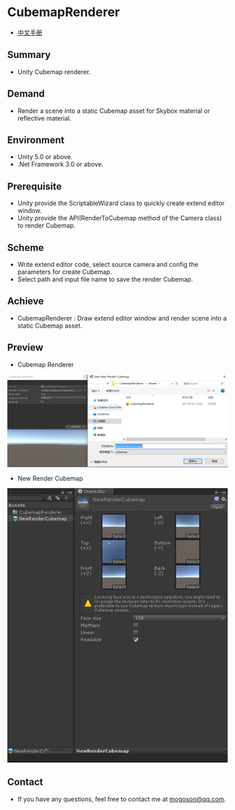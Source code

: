 ﻿# CubemapRenderer
- [中文手册](./README_ZH.md)

## Summary
- Unity Cubemap renderer.

## Demand
- Render a scene into a static Cubemap asset for Skybox material or reflective material.

## Environment
- Unity 5.0 or above.
- .Net Framework 3.0 or above.

## Prerequisite
- Unity provide the ScriptableWizard class to quickly create extend editor window.
- Unity provide the API(RenderToCubemap method of the Camera class) to render Cubemap.

## Scheme
- Write extend editor code, select source camera and config the parameters for create Cubemap.
- Select path and input file name to save the render Cubemap.

## Achieve
- CubemapRenderer : Draw extend editor window and render scene into a static Cubemap asset.

## Preview
- Cubemap Renderer

![CubemapRenderer](./Attachments/CubemapRenderer.png)

- New Render Cubemap

![NewRenderCubemap](./Attachments/NewRenderCubemap.png)

## Contact
- If you have any questions, feel free to contact me at mogoson@qq.com.